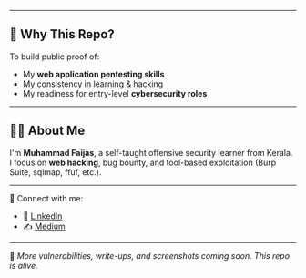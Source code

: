 


---

## 🎯 Why This Repo?

To build public proof of:
- My **web application pentesting skills**
- My consistency in learning & hacking
- My readiness for entry-level **cybersecurity roles**

---

## 🙋‍♂️ About Me

I'm **Muhammad Faijas**, a self-taught offensive security learner from Kerala.  
I focus on **web hacking**, bug bounty, and tool-based exploitation (Burp Suite, sqlmap, ffuf, etc.).

---

📎 Connect with me:
- 🔗 [LinkedIn]([https://linkedin.com/in/your-link](https://www.linkedin.com/in/muhammed-faijas-k-33553b2ba?utm_source=share&utm_campaign=share_via&utm_content=profile&utm_medium=android_app))
- ✍️ [Medium](https://medium.com/@yourlink)

---

📌 *More vulnerabilities, write-ups, and screenshots coming soon. This repo is alive.*
